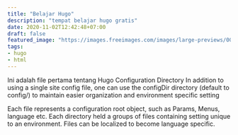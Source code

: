 ```yaml
---
title: "Belajar Hugo"
description: "tempat belajar hugo gratis"
date: 2020-11-02T12:42:48+07:00
draft: false
featured_image: "https://images.freeimages.com/images/large-previews/002/typewriter-1-1237065.jpg"
tags: 
- hugo
- html
---
```


Ini adalah file pertama tentang Hugo
Configuration Directory
In addition to using a single site config file, one can use the configDir directory (default to config/) to maintain easier organization and environment specific setting 

Each file represents a configuration root object, such as Params, Menus, language etc.
Each directory held a groups of files containing setting unique to an environment. 
Files can be localized to become language specific.
